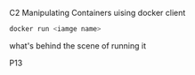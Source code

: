C2 Manipulating Containers uising docker client





```sh
docker run <iamge name>
```

what's behind the scene of running it



P13